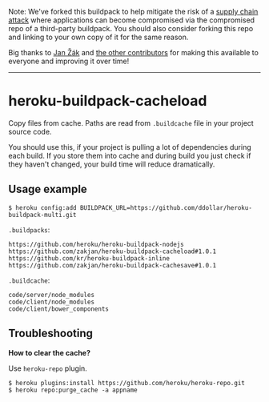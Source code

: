 Note: We've forked this buildpack to help mitigate the risk of a [supply chain attack](https://en.wikipedia.org/wiki/Supply_chain_attack) where applications can become compromised via the compromised repo of a third-party buildpack. You should also consider forking this repo and linking to your own copy of it for the same reason. 

Big thanks to [Jan Žák](https://github.com/zakjan) and [the other contributors](https://github.com/bullet-train-co/heroku-buildpack-cacheload/commits/master) for making this available to everyone and improving it over time!

--- 

# heroku-buildpack-cacheload

Copy files from cache. Paths are read from `.buildcache` file in your project source code.

You should use this, if your project is pulling a lot of dependencies during each build. If you store them into cache and during build you just check if they haven't changed, your build time will reduce dramatically.

## Usage example

`$ heroku config:add BUILDPACK_URL=https://github.com/ddollar/heroku-buildpack-multi.git`

`.buildpacks`:

```
https://github.com/heroku/heroku-buildpack-nodejs
https://github.com/zakjan/heroku-buildpack-cacheload#1.0.1
https://github.com/kr/heroku-buildpack-inline
https://github.com/zakjan/heroku-buildpack-cachesave#1.0.1
```

`.buildcache`:

```
code/server/node_modules
code/client/node_modules
code/client/bower_components
```

## Troubleshooting

**How to clear the cache?**

Use `heroku-repo` plugin.

```
$ heroku plugins:install https://github.com/heroku/heroku-repo.git
$ heroku repo:purge_cache -a appname
```
